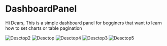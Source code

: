 # DashboardPanel

Hi Dears,
This is a simple dashboard panel for begginers that want to learn how to set charts or table pagination

![Desctop2](https://user-images.githubusercontent.com/33203404/129452299-821cd098-c436-4ffb-b204-d760f6cd46c7.png)
![Desctop](https://user-images.githubusercontent.com/33203404/129452313-5beda54f-89e5-434a-a7eb-fae8dac217cd.png)
![Desctop4](https://user-images.githubusercontent.com/33203404/129452320-196f3fe0-7a8d-49e5-ba58-4d2337cc70c8.png)
![Desctop3](https://user-images.githubusercontent.com/33203404/129452333-8d916d88-0b54-473f-9fce-3e4cf080507a.png)
![Desctop5](https://user-images.githubusercontent.com/33203404/129452338-ff9d3e07-3c54-41df-97c2-14b3cbb05ee6.png)




